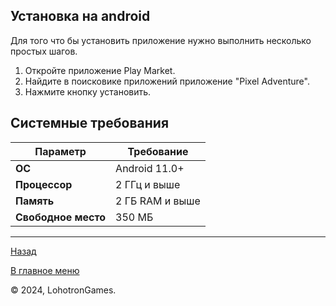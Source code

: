 ## Установка на android

Для того что бы установить приложение нужно выполнить несколько простых шагов.

1. Откройте приложение Play Market.
2. Найдите в поисковике приложений приложение "Pixel Adventure".
3. Нажмите кнопку установить.

## Системные требования

| Параметр        | Требование        |
|------------------|-------------------|
| **ОС**           | Android 11.0+      |
| **Процессор**    | 2 ГГц и выше    |
| **Память**       | 2 ГБ RAM и выше   |
| **Свободное место** | 350 МБ           |
---

[Назад](../overview.md)

[В главное меню](../../README.md)

© 2024, LohotronGames.